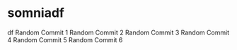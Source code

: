# somniadf
df
Random Commit 1
Random Commit 2
Random Commit 3
Random Commit 4
Random Commit 5
Random Commit 6
